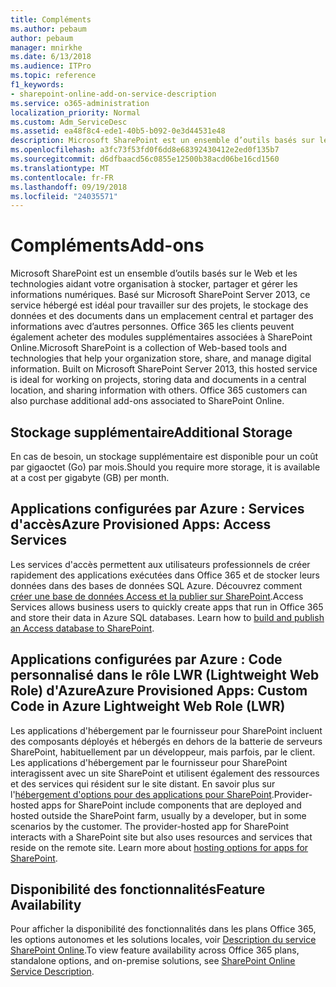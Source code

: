 ```yaml
---
title: Compléments
ms.author: pebaum
author: pebaum
manager: mnirkhe
ms.date: 6/13/2018
ms.audience: ITPro
ms.topic: reference
f1_keywords:
- sharepoint-online-add-on-service-description
ms.service: o365-administration
localization_priority: Normal
ms.custom: Adm_ServiceDesc
ms.assetid: ea48f8c4-ede1-40b5-b092-0e3d44531e48
description: Microsoft SharePoint est un ensemble d’outils basés sur le Web et les technologies aidant votre organisation à stocker, partager et gérer les informations numériques. Basé sur Microsoft SharePoint Server 2013, ce service hébergé est idéal pour travailler sur des projets, le stockage des données et des documents dans un emplacement central et partager des informations avec d’autres personnes. Office 365 les clients peuvent également acheter des modules supplémentaires associées à SharePoint Online.
ms.openlocfilehash: a3fc73f53fd0f6dd8e68392430412e2ed0f135b7
ms.sourcegitcommit: d6dfbaacd56c0855e12500b38acd06be16cd1560
ms.translationtype: MT
ms.contentlocale: fr-FR
ms.lasthandoff: 09/19/2018
ms.locfileid: "24035571"
---
```

# <a name="add-ons"></a><span data-ttu-id="9bbf8-105">Compléments</span><span class="sxs-lookup"><span data-stu-id="9bbf8-105">Add-ons</span></span>

<span data-ttu-id="9bbf8-p102">Microsoft SharePoint est un ensemble d’outils basés sur le Web et les technologies aidant votre organisation à stocker, partager et gérer les informations numériques. Basé sur Microsoft SharePoint Server 2013, ce service hébergé est idéal pour travailler sur des projets, le stockage des données et des documents dans un emplacement central et partager des informations avec d’autres personnes. Office 365 les clients peuvent également acheter des modules supplémentaires associées à SharePoint Online.</span><span class="sxs-lookup"><span data-stu-id="9bbf8-p102">Microsoft SharePoint is a collection of Web-based tools and technologies that help your organization store, share, and manage digital information. Built on Microsoft SharePoint Server 2013, this hosted service is ideal for working on projects, storing data and documents in a central location, and sharing information with others. Office 365 customers can also purchase additional add-ons associated to SharePoint Online.</span></span>
  
## <a name="additional-storage"></a><span data-ttu-id="9bbf8-109">Stockage supplémentaire</span><span class="sxs-lookup"><span data-stu-id="9bbf8-109">Additional Storage</span></span>
<span data-ttu-id="9bbf8-110"><a name="bkmk_AdditionalStorage"> </a></span><span class="sxs-lookup"><span data-stu-id="9bbf8-110"></span></span>

<span data-ttu-id="9bbf8-111">En cas de besoin, un stockage supplémentaire est disponible pour un coût par gigaoctet (Go) par mois.</span><span class="sxs-lookup"><span data-stu-id="9bbf8-111">Should you require more storage, it is available at a cost per gigabyte (GB) per month.</span></span>
  
## <a name="azure-provisioned-apps-access-services"></a><span data-ttu-id="9bbf8-112">Applications configurées par Azure : Services d'accès</span><span class="sxs-lookup"><span data-stu-id="9bbf8-112">Azure Provisioned Apps: Access Services</span></span>
<span data-ttu-id="9bbf8-113"><a name="bkmk_AzureProvisionedAppsAccessServices"> </a></span><span class="sxs-lookup"><span data-stu-id="9bbf8-113"></span></span>

<span data-ttu-id="9bbf8-p103">Les services d'accès permettent aux utilisateurs professionnels de créer rapidement des applications exécutées dans Office 365 et de stocker leurs données dans des bases de données SQL Azure. Découvrez comment [créer une base de données Access et la publier sur SharePoint](https://go.microsoft.com/fwlink/p/?LinkID=393754).</span><span class="sxs-lookup"><span data-stu-id="9bbf8-p103">Access Services allows business users to quickly create apps that run in Office 365 and store their data in Azure SQL databases. Learn how to [build and publish an Access database to SharePoint](https://go.microsoft.com/fwlink/p/?LinkID=393754).</span></span>
  
## <a name="azure-provisioned-apps-custom-code-in-azure-lightweight-web-role-lwr"></a><span data-ttu-id="9bbf8-116">Applications configurées par Azure : Code personnalisé dans le rôle LWR (Lightweight Web Role) d'Azure</span><span class="sxs-lookup"><span data-stu-id="9bbf8-116">Azure Provisioned Apps: Custom Code in Azure Lightweight Web Role (LWR)</span></span>
<span data-ttu-id="9bbf8-117"><a name="bkmk_AzureProvisionedAppsCustomCodeinAzureLWR"> </a></span><span class="sxs-lookup"><span data-stu-id="9bbf8-117"></span></span>

<span data-ttu-id="9bbf8-p104">Les applications d'hébergement par le fournisseur pour SharePoint incluent des composants déployés et hébergés en dehors de la batterie de serveurs SharePoint, habituellement par un développeur, mais parfois, par le client. Les applications d'hébergement par le fournisseur pour SharePoint interagissent avec un site SharePoint et utilisent également des ressources et des services qui résident sur le site distant. En savoir plus sur l'[hébergement d'options pour des applications pour SharePoint](https://go.microsoft.com/fwlink/?LinkId=271314).</span><span class="sxs-lookup"><span data-stu-id="9bbf8-p104">Provider-hosted apps for SharePoint include components that are deployed and hosted outside the SharePoint farm, usually by a developer, but in some scenarios by the customer. The provider-hosted app for SharePoint interacts with a SharePoint site but also uses resources and services that reside on the remote site. Learn more about [hosting options for apps for SharePoint](https://go.microsoft.com/fwlink/?LinkId=271314).</span></span>
  
## <a name="feature-availability"></a><span data-ttu-id="9bbf8-121">Disponibilité des fonctionnalités</span><span class="sxs-lookup"><span data-stu-id="9bbf8-121">Feature Availability</span></span>
<span data-ttu-id="9bbf8-122"><a name="bkmk_AzureProvisionedAppsCustomCodeinAzureLWR"> </a></span><span class="sxs-lookup"><span data-stu-id="9bbf8-122"></span></span>

<span data-ttu-id="9bbf8-123">Pour afficher la disponibilité des fonctionnalités dans les plans Office 365, les options autonomes et les solutions locales, voir [Description du service SharePoint Online](sharepoint-online-service-description.md).</span><span class="sxs-lookup"><span data-stu-id="9bbf8-123">To view feature availability across Office 365 plans, standalone options, and on-premise solutions, see [SharePoint Online Service Description](sharepoint-online-service-description.md).</span></span>
  

